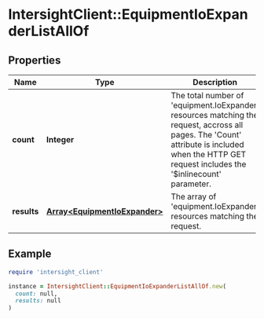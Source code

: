 # IntersightClient::EquipmentIoExpanderListAllOf

## Properties

| Name | Type | Description | Notes |
| ---- | ---- | ----------- | ----- |
| **count** | **Integer** | The total number of &#39;equipment.IoExpander&#39; resources matching the request, accross all pages. The &#39;Count&#39; attribute is included when the HTTP GET request includes the &#39;$inlinecount&#39; parameter. | [optional] |
| **results** | [**Array&lt;EquipmentIoExpander&gt;**](EquipmentIoExpander.md) | The array of &#39;equipment.IoExpander&#39; resources matching the request. | [optional] |

## Example

```ruby
require 'intersight_client'

instance = IntersightClient::EquipmentIoExpanderListAllOf.new(
  count: null,
  results: null
)
```

